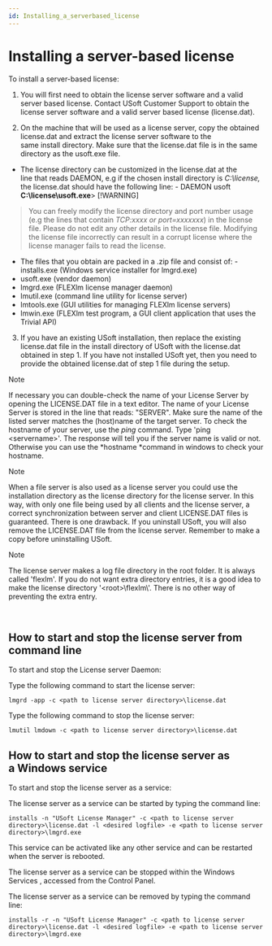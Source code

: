 ```yaml
---
id: Installing_a_serverbased_license
---
```


# Installing a server-based license

To install a server-based license:

1. You will first need to obtain the license server software and a valid server based license. Contact USoft Customer Support to obtain the license server software and a valid server based license (license.dat). 

2. On the machine that will be used as a license server, copy the obtained license.dat and extract the license server software to the same install directory. Make sure that the license.dat file is in the same directory as the usoft.exe file.

- The license directory can be customized in the license.dat at the line that reads DAEMON, e.g if the chosen install directory is *C:\\license,* the license.dat should have the following line:	- DAEMON usoft **C:\\license\\usoft.exe**> [!WARNING]
> You can freely modify the license directory and port number usage (e.g the lines that contain *TCP:xxxx *or* port=xxxxxxx*) in the license file. Please do not edit any other details in the license file. Modifying the license file incorrectly can result in a corrupt license where the license manager fails to read the license.




- The files that you obtain are packed in a .zip file and consist of:	- installs.exe (Windows service installer for lmgrd.exe)
- usoft.exe (vendor daemon)
- lmgrd.exe (FLEXlm license manager daemon)
- lmutil.exe (command line utility for license server)
- lmtools.exe (GUI utilities for managing FLEXlm license servers)
- lmwin.exe (FLEXlm test program, a GUI client application that uses the Trivial API)



3. If you have an existing USoft installation, then replace the existing license.dat file in the install directory of USoft with the license.dat obtained in step 1. If you have not installed USoft yet, then you need to provide the obtained license.dat of step 1 file during the setup.

> [!NOTE]
> If necessary you can double-check the name of your License Server by opening the LICENSE.DAT file in a text editor. The name of your License Server is stored in the line that reads: "SERVER". Make sure the name of the listed server matches the (host)name of the target server.
> To check the hostname of your server, use the *ping* command. Type 'ping \<servername>'. The response will tell you if the server name is valid or not. Otherwise you can use the *hostname *command in windows to check your hostname.

> [!NOTE]
> When a file server is also used as a license server you could use the installation directory as the license directory for the license server. In this way, with only one file being used by all clients and the license server, a correct synchronization between server and client LICENSE.DAT files is guaranteed. There is one drawback. If you uninstall USoft, you will also remove the LICENSE.DAT file from the license server. Remember to make a copy before uninstalling USoft.

> [!NOTE]
> The license server makes a log file directory in the root folder. It is always called 'flexlm'. If you do not want extra directory entries, it is a good idea to make the license directory '\<root>\\flexlm\\'. There is no other way of preventing the extra entry.

 

## How to start and stop the license server from command line

To start and stop the License server Daemon:

Type the following command to start the license server:

```
lmgrd -app -c <path to license server directory>\license.dat
```

Type the following command to stop the license server:

```
lmutil lmdown -c <path to license server directory>\license.dat
```

## How to start and stop the license server as a Windows service

To start and stop the license server as a service:

The license server as a service can be started by typing the command line:

```
installs -n "USoft License Manager" -c <path to license server directory>\license.dat -l <desired logfile> -e <path to license server directory>\lmgrd.exe
```

This service can be activated like any other service and can be restarted when the server is rebooted.

The license server as a service can be stopped within the Windows Services , accessed from the Control Panel.

The license server as a service can be removed by typing the command line:

```
installs -r -n "USoft License Manager" -c <path to license server directory>\license.dat -l <desired logfile> -e <path to license server directory>\lmgrd.exe
```

##  

 